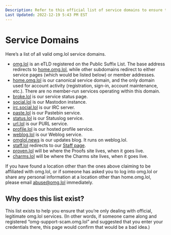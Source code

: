 ```yaml
---
Description: Refer to this official list of service domains to ensure that you’re dealing with legit omg.lol stuff 
Last Updated: 2022-12-19 5:43 PM EST
---
```


# Service Domains

Here’s a list of all valid omg.lol service domains.

- [omg.lol](https://omg.lol) is an eTLD registered on the Public Suffix List. The base address redirects to [home.omg.lol](https://home.omg.lol), while other subdomains redirect to either service pages (which would be listed below) or member addresses.
- [home.omg.lol](https://home.omg.lol) is our canonical service domain, and the only domain used for account activity (registration, sign-in, account maintenance, etc.). There are no member-run services operating within this domain.
- [broke.lol](https://broke.lol) is our service status page.
- [social.lol](https://social.lol) is our Mastodon instance.
- [irc.social.lol](https://social.lol) is our IRC server.
- [paste.lol](https://paste.lol) is our Pastebin service.
- [status.lol](https://status.lol) is our Statuslog service.
- [url.lol](https://url.lol) is our PURL service.
- [profile.lol](https://profile.lol) is our hosted profile service.
- [weblog.lol](https://weblog.lol) is our Weblog service.
- [omglol.news](https://omglol.news) is our updates blog. It runs on weblog.lol.
- [staff.lol](https://staff.lol) redirects to our [Staff page](https://home.omg.lol/staff).
- [proven.lol](https://proven.lol) will be where the Proofs site lives, when it goes live.
- [charms.lol](https://charms.lol) will be where the Charms site lives, when it goes live.

If you have found a location other than the ones above claiming to be affiliated with omg.lol, or if someone has asked you to log into omg.lol or share any personal information at a location other than home.omg.lol, please email [abuse@omg.lol](mailto:abuse@omg.lol) immediately.

## Why does this list exist?

This list exists to help you ensure that you’re only dealing with official, legitimate omg.lol services. (In other words, if someone came along and registered “omg-support-scam.omg.lol” and suggested that you enter your credentials there, this page would confirm that would be a bad idea.)
